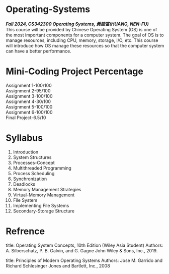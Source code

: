 # Operating-Systems<br/>
***Fall 2024, CS342300 Operating Systems, 黃能富(HUANG, NEN-FU)***<br/>
This course will be provided by Chinese Operating System (OS) is one of the most important components for a computer system. The goal of OS is to manage resources, including CPU, memory, storage, I/O, etc. This course will introduce how OS manage these resources so that the computer system can have a better performance.

# Mini-Coding Project Percentage
Assignment 1-100/100 <br/>
Assignment 2-95/100 <br/>
Assignment 3-100/100 <br/>
Assignment 4-30/100 <br/>
Assignment 5-100/100 <br/>
Assignment 6-100/100 <br/>
Final Project-6.5/10 <br/>
# Syllabus
1. Introduction
2. System Structures
3. Processes-Concept
4. Multithreaded Programming
5. Process Scheduling
6. Synchronization
7. Deadlocks
8. Memory Management Strategies
9. Virtual-Memory Management
10. File System
11. Implementing File Systems
12. Secondary-Storage Structure

# Refrence
title: Operating System Concepts, 10th Edition (Wiley Asia Student)
Authors: A. Silberschatz, P. B. Galvin, and G. Gagne
John Wiley & Sons, Inc., 2019.


title: Principles of Modern Operating Systems
Authors: Jose M. Garrido and Richard Schlesinger
Jones and Bartlett, Inc., 2008
